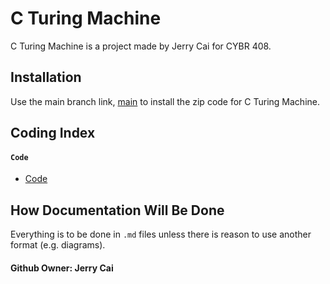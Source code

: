 # C Turing Machine

C Turing Machine is a project made by Jerry Cai for CYBR 408.

## Installation

Use the main branch link, [main](https://github.com/Purolis/C-Turing-Machine) to install the zip code for C Turing Machine.

## Coding Index
#### `Code`
- [Code](https://github.com/Purolis/C-Turing-Machine/blob/main/Code/c_turing_machine.c)

## How Documentation Will Be Done
Everything is to be done in `.md` files unless there is reason to use another format (e.g. diagrams).

#### Github Owner: Jerry Cai
